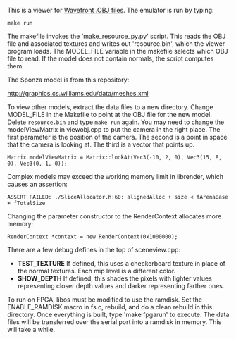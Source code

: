 This is a viewer for [Wavefront .OBJ files](http://en.wikipedia.org/wiki/Wavefront_.obj_file). 
The emulator is run by typing:

    make run

The makefile invokes the 'make_resource_py.py' script. This reads the OBJ file 
and associated textures and writes out 'resource.bin', which the viewer program
loads. The MODEL_FILE variable in the makefile selects which OBJ file to read. 
If the model does not contain normals, the script computes them.

The Sponza model is from this repository:

http://graphics.cs.williams.edu/data/meshes.xml

To view other models, extract the data files to a new directory.  Change 
MODEL_FILE in the Makefile to point at the OBJ file for the new model. 
Delete `resource.bin` and type `make run` again. You may need to change the 
modelViewMatrix in viewobj.cpp to put the camera in the right place.
The first parameter is the position of the camera.  The second is a point in
space that the camera is looking at. The third is a vector that points up.

    Matrix modelViewMatrix = Matrix::lookAt(Vec3(-10, 2, 0), Vec3(15, 8, 0), Vec3(0, 1, 0));

Complex models may exceed the working memory limit in librender, which  
causes an assertion:

    ASSERT FAILED: ./SliceAllocator.h:60: alignedAlloc + size < fArenaBase + fTotalSize

Changing the parameter constructor to the RenderContext allocates more 
memory:

    RenderContext *context = new RenderContext(0x1000000);

There are a few debug defines in the top of sceneview.cpp:
- **TEST_TEXTURE** If defined, this uses a checkerboard texture in place 
of the normal textures. Each mip level is a different color. 
- **SHOW_DEPTH** If defined, this shades the pixels with lighter values 
representing closer depth values and darker representing farther ones.

To run on FPGA, libos must be modified to use the ramdisk. Set the 
ENABLE_RAMDISK macro in fs.c, rebuild, and do a clean rebuild in
this directory. Once everything is built, type 'make fpgarun' to
execute. The data files will be transferred over the serial port 
into a ramdisk in memory. This will take a while.

